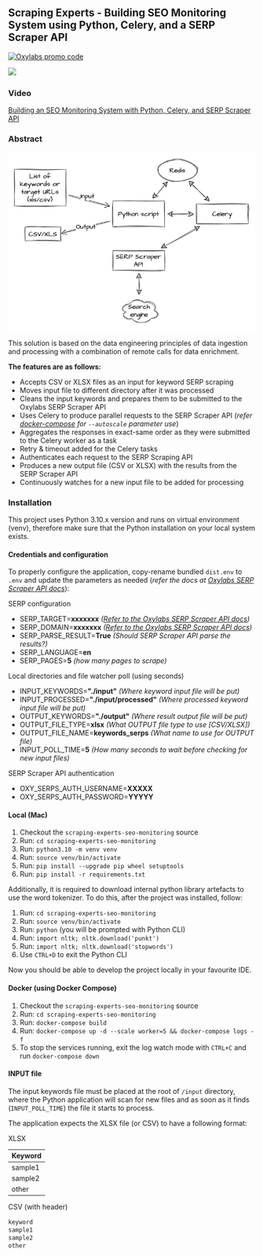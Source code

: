 ## Scraping Experts - Building SEO Monitoring System using Python, Celery, and a SERP Scraper API

[![Oxylabs promo code](https://user-images.githubusercontent.com/129506779/250792357-8289e25e-9c36-4dc0-a5e2-2706db797bb5.png)](https://oxylabs.go2cloud.org/aff_c?offer_id=7&aff_id=877&url_id=112)

[![](https://dcbadge.vercel.app/api/server/eWsVUJrnG5)](https://discord.gg/GbxmdGhZjq)

### Video 
[Building an SEO Monitoring System with Python, Celery, and SERP Scraper API](https://experts.oxylabs.io/lessons/building-seo-monitoring-system)

### Abstract

![Schema](docs/schema.png)

This solution is based on the data engineering principles of data ingestion and processing with a combination of remote calls for data enrichment.

**The features are as follows:**
- Accepts CSV or XLSX files as an input for keyword SERP scraping
- Moves input file to different directory after it was processed
- Cleans the input keywords and prepares them to be submitted to the Oxylabs SERP Scraper API
- Uses Celery to produce parallel requests to the SERP Scraper API (*refer [docker-compose](docker-compose.yml) for `--autoscale` parameter use*)
- Aggregates the responses in exact-same order as they were submitted to the Celery worker as a task
- Retry & timeout added for the Celery tasks
- Authenticates each request to the SERP Scraping API
- Produces a new output file (CSV or XLSX) with the results from the SERP Scraper API
- Continuously watches for a new input file to be added for processing

### Installation

This project uses Python 3.10.x version and runs on virtual environment (venv), therefore make sure that the Python installation on your local system exists.

#### Credentials and configuration

To properly configure the application, copy-rename bundled `dist.env` to `.env` and update the parameters as needed (*refer the docs at [Oxylabs SERP Scraper API docs](https://developers.oxylabs.io/scraper-apis/serp-scraper-api)*):

SERP configuration
- SERP_TARGET=**xxxxxxx** *([Refer to the Oxylabs SERP Scraper API docs](https://developers.oxylabs.io/scraper-apis/serp-scraper-api))*
- SERP_DOMAIN=**xxxxxxx** *([Refer to the Oxylabs SERP Scraper API docs](https://developers.oxylabs.io/scraper-apis/serp-scraper-api))*
- SERP_PARSE_RESULT=**True** *(Should SERP Scraper API parse the results?)*
- SERP_LANGUAGE=**en**
- SERP_PAGES=**5** *(how many pages to scrape)*

Local directories and file watcher poll (using seconds)
- INPUT_KEYWORDS=**"./input"** *(Where keyword input file will be put)*
- INPUT_PROCESSED=**"./input/processed"** *(Where processed keyword input file will be put)*
- OUTPUT_KEYWORDS=**"./output"** *(Where result output file will be put)*
- OUTPUT_FILE_TYPE=**xlsx** *(What OUTPUT file type to use [CSV/XLSX])*
- OUTPUT_FILE_NAME=**keywords_serps** *(What name to use for OUTPUT file)*
- INPUT_POLL_TIME=**5** *(How many seconds to wait before checking for new input files)*

SERP Scraper API authentication
- OXY_SERPS_AUTH_USERNAME=**XXXXX**
- OXY_SERPS_AUTH_PASSWORD=**YYYYY**

#### Local (Mac)

1. Checkout the `scraping-experts-seo-monitoring` source 
2. Run: `cd scraping-experts-seo-monitoring`
3. Run: `python3.10 -m venv venv`
4. Run: `source venv/bin/activate`
5. Run: `pip install --upgrade pip wheel setuptools`
6. Run: `pip install -r requirements.txt`

Additionally, it is required to download internal python library artefacts to use the word tokenizer. To do this, after the project was installed, follow:
1. Run: `cd scraping-experts-seo-monitoring`
2. Run: `source venv/bin/activate`
3. Run: `python` (you will be prompted with Python CLI)
4. Run: `import nltk; nltk.download('punkt')`
5. Run: `import nltk; nltk.download('stopwords')`
6. Use `CTRL+D` to exit the Python CLI

Now you should be able to develop the project locally in your favourite IDE.

#### Docker (using Docker Compose)

1. Checkout the `scraping-experts-seo-monitoring` source 
2. Run: `cd scraping-experts-seo-monitoring`
3. Run: `docker-compose build`
4. Run: `docker-compose up -d --scale worker=5 && docker-compose logs -f`
5. To stop the services running, exit the log watch mode with `CTRL+C` and run `docker-compose down`

#### INPUT file

The input keywords file must be placed at the root of `/input` directory, where the Python application will scan for new files and as soon as it finds (`INPUT_POLL_TIME`) the file it starts to process. 

The application expects the XLSX file (or CSV) to have a following format:

XLSX

| Keyword |  
|---------|
| sample1 |
| sample2 |
| other   |

CSV (with header)

```csv
keyword
sample1
sample2
other
```
